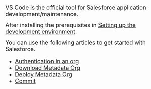 <FONT SIZE=4>VS Code is the official tool for Salesforce application development/maintenance.</font>

<FONT SIZE=4>After installing the prerequisites in [Setting up the development environment](/Utilities/VSCode-for-Salesforce/Setting-Development-Environment).</font>

<FONT SIZE=4>You can use the following articles to get started with Salesforce.

- [Authentication in an org](VSCode-for-Salesforce/Authentication-in-an-Org.md)
- [Download Metadata Org](VSCode-for-Salesforce/Download-Metadata-Org)
- [Deploy Metadata Org](VSCode-for-Salesforce/Deploy-Metadata-Org)
- [Commit](VSCode-for-Salesforce/Deploy-Metadata-Git)
</font>
